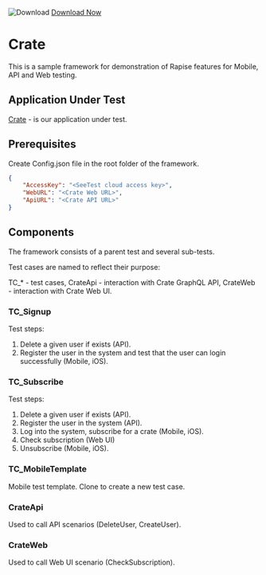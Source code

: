 ![Download](https://github.githubassets.com/images/icons/emoji/unicode/23ec.png?v8) [Download Now](https://inflectra.github.io/DownGit/#/home?url=https://github.com/Inflectra/rapise-framework-examples/tree/master/Crate)

# Crate

This is a sample framework for demonstration of Rapise features for Mobile, API and Web testing. 

## Application Under Test

[Crate](https://github.com/atulmy/crate) - is our application under test.

## Prerequisites

Create Config.json file in the root folder of the framework.

```json
{
	"AccessKey": "<SeeTest cloud access key>",
	"WebURL": "<Crate Web URL>",
	"ApiURL": "<Crate API URL>"
}
```

## Components

The framework consists of a parent test and several sub-tests.

Test cases are named to reflect their purpose:

TC_\* - test cases,
CrateApi - interaction with Crate GraphQL API,
CrateWeb - interaction with Crate Web UI.

### TC_Signup

Test steps:

1. Delete a given user if exists (API).
2. Register the user in the system and test that the user can login successfully (Mobile, iOS).

### TC_Subscribe

Test steps:

1. Delete a given user if exists (API).
2. Register the user in the system (API).
3. Log into the system, subscribe for a crate (Mobile, iOS).
4. Check subscription (Web UI)
5. Unsubscribe (Mobile, iOS).

### TC_MobileTemplate

Mobile test template. Clone to create a new test case.

### CrateApi

Used to call API scenarios (DeleteUser, CreateUser).

### CrateWeb

Used to call Web UI scenario (CheckSubscription).




